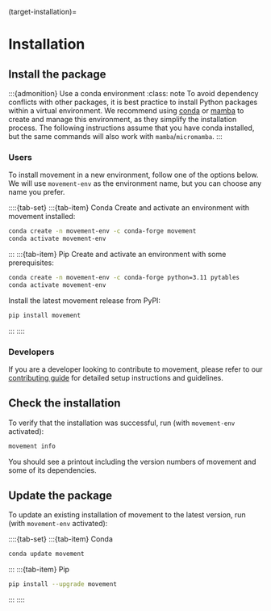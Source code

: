 (target-installation)=
# Installation

## Install the package
:::{admonition} Use a conda environment
:class: note
To avoid dependency conflicts with other packages, it is best practice to install Python packages within a virtual environment.
We recommend using [conda](conda:) or [mamba](mamba:) to create and manage this environment, as they simplify the installation process.
The following instructions assume that you have conda installed, but the same commands will also work with `mamba`/`micromamba`.
:::

### Users
To install movement in a new environment, follow one of the options below.
We will use `movement-env` as the environment name, but you can choose any name you prefer.

::::{tab-set}
:::{tab-item} Conda
Create and activate an environment with movement installed:
```sh
conda create -n movement-env -c conda-forge movement
conda activate movement-env
```
:::
:::{tab-item} Pip
Create and activate an environment with some prerequisites:
```sh
conda create -n movement-env -c conda-forge python=3.11 pytables
conda activate movement-env
```
Install the latest movement release from PyPI:
```sh
pip install movement
```
:::
::::

### Developers
If you are a developer looking to contribute to movement, please refer to our [contributing guide](target-contributing) for detailed setup instructions and guidelines.

## Check the installation
To verify that the installation was successful, run (with `movement-env` activated):
```sh
movement info
```
You should see a printout including the version numbers of movement
and some of its dependencies.

## Update the package
To update an existing installation of movement to the latest version,
run (with `movement-env` activated):

::::{tab-set}
:::{tab-item} Conda
```sh
conda update movement
```
:::
:::{tab-item} Pip
```sh
pip install --upgrade movement
```
:::
::::
